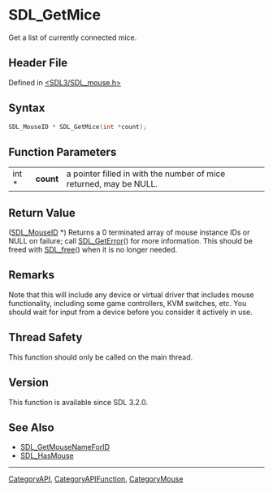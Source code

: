 # SDL_GetMice

Get a list of currently connected mice.

## Header File

Defined in [<SDL3/SDL_mouse.h>](https://github.com/libsdl-org/SDL/blob/main/include/SDL3/SDL_mouse.h)

## Syntax

```c
SDL_MouseID * SDL_GetMice(int *count);
```

## Function Parameters

|       |           |                                                                    |
| ----- | --------- | ------------------------------------------------------------------ |
| int * | **count** | a pointer filled in with the number of mice returned, may be NULL. |

## Return Value

([SDL_MouseID](SDL_MouseID) *) Returns a 0 terminated array of mouse
instance IDs or NULL on failure; call [SDL_GetError](SDL_GetError)() for
more information. This should be freed with [SDL_free](SDL_free)() when it
is no longer needed.

## Remarks

Note that this will include any device or virtual driver that includes
mouse functionality, including some game controllers, KVM switches, etc.
You should wait for input from a device before you consider it actively in
use.

## Thread Safety

This function should only be called on the main thread.

## Version

This function is available since SDL 3.2.0.

## See Also

- [SDL_GetMouseNameForID](SDL_GetMouseNameForID)
- [SDL_HasMouse](SDL_HasMouse)






----
[CategoryAPI](CategoryAPI), [CategoryAPIFunction](CategoryAPIFunction), [CategoryMouse](CategoryMouse)


